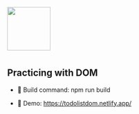 <p><img src="https://media2.giphy.com/media/QrpVwPDGmJEIvHwKEc/200w.webp?cid=790b7611irb4o28dlj42xenq3l6m1bsa8t0msslhzs96gpet&rid=200w.webp&ct=s" width="100"></a></p>
  
#
  
  ## Practicing with DOM 
  
- 👾 Build command:
     npm run build

- 🧐 Demo:
    https://todolistdom.netlify.app/
